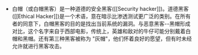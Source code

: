 - 白帽（或白帽黑客）是一种道德的安全黑客([[Security hacker]])。道德黑客([[Ethical Hacker]])是一个术语，意在暗示比渗透测试更广泛的类别。在所有者的同意下，白帽黑客的目的是找出当前系统的漏洞。与恶意黑客--黑帽形成对比，这个名字来自于西部电影，传统上，英雄和敌对的牛仔可能分别戴着白帽和黑帽。还有第三种黑客被称为 "灰帽"，他们怀着良好的愿望，但有时未经允许就进行黑客攻击。